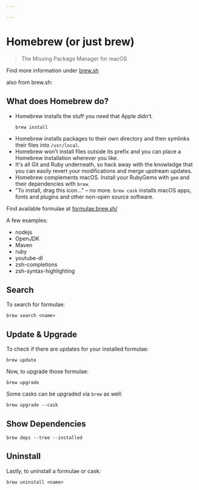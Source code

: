 ```yaml
---

---
```


# Homebrew (or just brew)
> The Missing Package Manager for macOS

Find more information under [brew.sh](https://brew.sh/)

also from brew.sh:

## What does Homebrew do?
* Homebrew installs the stuff you need that Apple didn’t.
	```shell
	brew install 
	```
* Homebrew installs packages to their own directory and then symlinks their files into `/usr/local`.
* Homebrew won’t install files outside its prefix and you can place a Homebrew installation wherever you like.
* It's all Git and Ruby underneath, so hack away with the knowledge that you can easily revert your modifications and merge upstream updates.
* Homebrew complements macOS. Install your RubyGems with `gem` and their dependencies with `brew`.
* "To install, drag this icon..." – no more. `brew cask` installs macOS apps, fonts and plugins and other non-open source software.

Find available formulae at [formulae.brew.sh/](https://formulae.brew.sh/)

A few examples:

* nodejs
* OpenJDK
* Maven
* ruby
* youtube-dl
* zsh-completions
* zsh-syntax-highlighting

## Search

To search for formulae:  
```shell
brew search <name>
```

## Update & Upgrade
To check if there are updates for your installed formulae:
```shell
brew update
```

Now, to upgrade those formulae:  
```shell
brew upgrade
```

Some casks can be upgraded via ```brew``` as well:  
```shell
brew upgrade --cask
```
## Show Dependencies

```shell
brew deps --tree --installed
```

## Uninstall
Lastly, to uninstall a formulae or cask:  
```shell
brew uninstall <name>
```